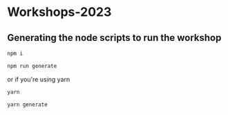 # Workshops-2023

## Generating the node scripts to run the workshop

```bash
npm i

npm run generate
```

or if you're using yarn

```bash
yarn

yarn generate
```
